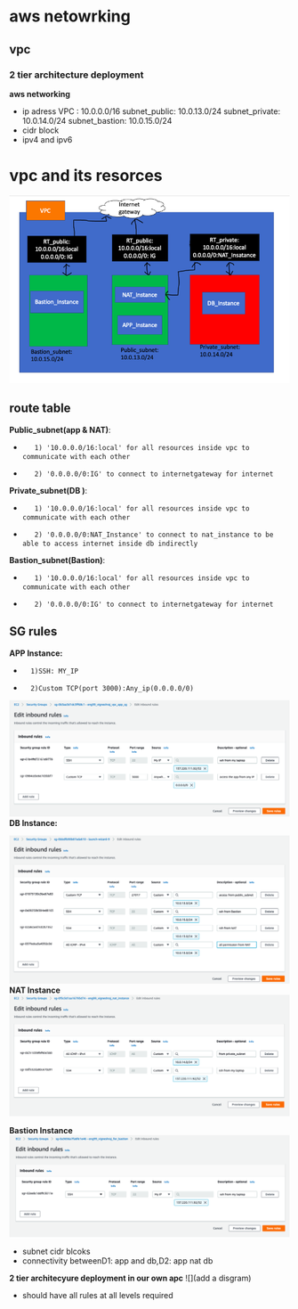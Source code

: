 # aws netowrking
## vpc
### 2 tier architecture deployment

**aws networking**
- ip adress
        VPC : 10.0.0.0/16
        subnet_public: 10.0.13.0/24
        subnet_private: 10.0.14.0/24
        subnet_bastion: 10.0.15.0/24
- cidr block
- ipv4 and ipv6

# vpc and its resorces
![](VPC.png)
## route table
      
**Public_subnet(app & NAT)**:
-        1) '10.0.0.0/16:local' for all resources inside vpc to communicate with each other
-        2) '0.0.0.0/0:IG' to connect to internetgateway for internet
**Private_subnet(DB )**:
-        1) '10.0.0.0/16:local' for all resources inside vpc to communicate with each other
-        2) '0.0.0.0/0:NAT_Instance' to connect to nat_instance to be able to access internet inside db indirectly
**Bastion_subnet(Bastion)**:
-        1) '10.0.0.0/16:local' for all resources inside vpc to communicate with each other
-        2) '0.0.0.0/0:IG' to connect to internetgateway for internet

## SG rules
**APP Instance:**
-       1)SSH: MY_IP
-       2)Custom TCP(port 3000):Any_ip(0.0.0.0/0)

![](SG_APP1.png)
**DB Instance:**
  
![](SG_DB1.png) 
**NAT Instance**
![](SG_NAT.png)

**Bastion Instance**
![](SG_BASTION.png)




- subnet cidr blcoks
- connectivity betweenD1: app and db,D2: app nat db

**2 tier architecyure deployment in our own apc**
![](add a disgram)
- should have all rules at all levels required